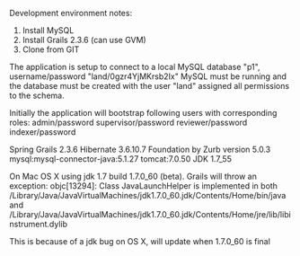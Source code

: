 Development environment notes:

1. Install MySQL
2. Install Grails 2.3.6 (can use GVM)
3. Clone from GIT


The application is setup to connect to a local MySQL database "p1", username/password "land/0gzr4YjMKrsb2Ix"
MySQL must be running and the database must be created with the user "land" assigned all permissions to the schema.

Initially the application will bootstrap following users with corresponding roles:
admin/password
supervisor/password
reviewer/password
indexer/password
 
Spring Grails 2.3.6
Hibernate 3.6.10.7
Foundation by Zurb version 5.0.3
mysql:mysql-connector-java:5.1.27
tomcat:7.0.50
JDK 1.7_55



On Mac OS X using jdk 1.7 build 1.7.0_60 (beta). Grails will throw an exception:
objc[13294]: Class JavaLaunchHelper is implemented in both /Library/Java/JavaVirtualMachines/jdk1.7.0_60.jdk/Contents/Home/bin/java and /Library/Java/JavaVirtualMachines/jdk1.7.0_60.jdk/Contents/Home/jre/lib/libinstrument.dylib

This is because of a jdk bug on OS X, will update when 1.7.0_60 is final



